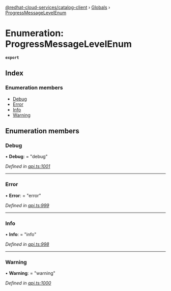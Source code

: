 [@redhat-cloud-services/catalog-client](../README.md) › [Globals](../globals.md) › [ProgressMessageLevelEnum](progressmessagelevelenum.md)

# Enumeration: ProgressMessageLevelEnum

**`export`** 

## Index

### Enumeration members

* [Debug](progressmessagelevelenum.md#debug)
* [Error](progressmessagelevelenum.md#error)
* [Info](progressmessagelevelenum.md#info)
* [Warning](progressmessagelevelenum.md#warning)

## Enumeration members

###  Debug

• **Debug**: = "debug"

*Defined in [api.ts:1001](https://github.com/RedHatInsights/javascript-clients/blob/master/packages/catalog/api.ts#L1001)*

___

###  Error

• **Error**: = "error"

*Defined in [api.ts:999](https://github.com/RedHatInsights/javascript-clients/blob/master/packages/catalog/api.ts#L999)*

___

###  Info

• **Info**: = "info"

*Defined in [api.ts:998](https://github.com/RedHatInsights/javascript-clients/blob/master/packages/catalog/api.ts#L998)*

___

###  Warning

• **Warning**: = "warning"

*Defined in [api.ts:1000](https://github.com/RedHatInsights/javascript-clients/blob/master/packages/catalog/api.ts#L1000)*
